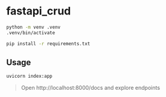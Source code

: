 # fastapi_crud

<!-- create venv -->
```bash
python -m venv .venv
.venv/bin/activate
```
<!-- install requirements -->
```bash
pip install -r requirements.txt
```

## Usage
<!-- run app -->
```bash
uvicorn index:app
```
> Open http://localhost:8000/docs and explore endpoints

